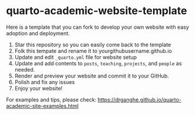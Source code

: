 # quarto-academic-website-template

Here is a template that you can fork to develop your own website with easy adoption and deployment.

1. Star this repository so you can easily come back to the template  
1. Folk this tempate and rename it to yourgithubusername.github.io  
1. Update and edit `_quarto.yml` file for website setup  
1. Update and add contents to `posts`, `teaching`, `projects`, and `people` as needed.
1. Render and preview your website and commit it to your GitHub.
1. Polish and fix any issues  
1. Enjoy your website!

For examples and tips, please check:
<https://drganghe.github.io/quarto-academic-site-examples.html>
